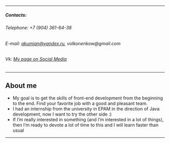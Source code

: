 
---

##### **Contacts**:
###### _Telephone: +7 (904) 361-64-38_
###### _E-mail: akumian@yandex.ru, volkonenkow@gmail.com_
###### _Vk: [My page on Social Media](https://vk.com/akumian)_

---

## About me

*   My goal is to get the skills of front-end development from the beginning to the end. Find your favorite job with a good and pleasant team.
*   I had an internship from the university in EPAM in the direction of Java development, now I want to try the other side :)
*   If I’m really interested in something (and I’m interested in a lot of things), then I’m ready to devote a lot of time to this and I will learn faster than usual

---
